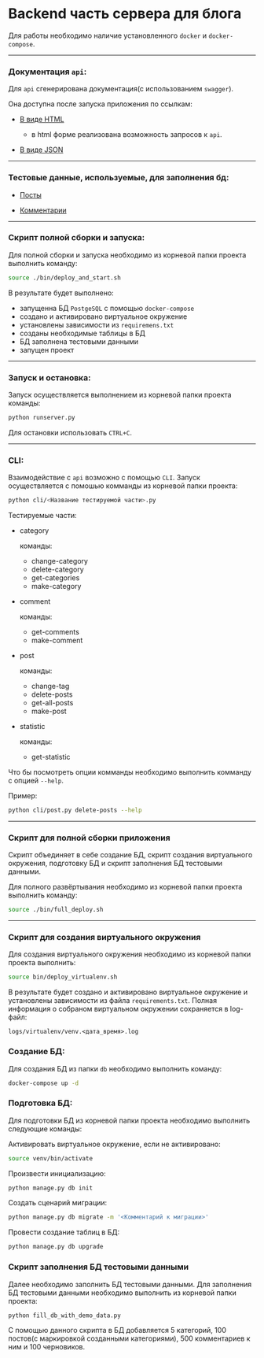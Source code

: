 # Backend часть сервера для блога

Для работы необходимо наличие установленного `docker` и `docker-compose`.

---

### Документация `api`:

Для `api` сгенерирована документация(с использованием `swagger`).

Она доступна после запуска приложения по ссылкам:

- [В виде HTML](http://localhost:5000/api/spec.html#!/spec)
  - в html форме реализована возможность запросов к `api`.

- [В виде JSON](http://localhost:5000/api/spec.json)

---
### Тестовые данные, используемые, для заполнения бд:

- [Посты](https://jsonplaceholder.typicode.com/posts)

- [Комментарии](https://jsonplaceholder.typicode.com/comments)
---

### Скрипт полной сборки и запуска:

Для полной сборки и запуска необходимо из корневой папки проекта выполнить команду:

```bash
source ./bin/deploy_and_start.sh
```

В результате будет выполнено:
* запущенна БД `PostgeSQL` с помощью `docker-compose`
* создано и активировано виртуальное окружение
* установлены зависимости из `requiremens.txt`
* созданы необходимые таблицы в БД
* БД заполнена тестовыми данными
* запущен проект

---

### Запуск и остановка:

Запуск осуществляется выполнением из корневой папки проекта команды:

```bash
python runserver.py
```

Для остановки использовать `CTRL+C`.

---

### CLI:

Взаимодействие с `api` возможно с помощью `CLI`.
Запуск осуществляется с помошью комманды из корневой папки проекта:
```bash
python cli/<Название тестируемой части>.py
```
Тестируемые части:
* category
  
  команды:
  * change-category
  * delete-category
  * get-categories
  * make-category
  
* comment
  
  команды:
  * get-comments
  * make-comment

* post  

  команды:
  * change-tag
  * delete-posts
  * get-all-posts
  * make-post

* statistic
  
  команды:
  * get-statistic
  
Что бы посмотреть опции комманды необходимо 
выполнить комманду с опцией `--help`. 

Пример:
```bash
python cli/post.py delete-posts --help
```
---

### Скрипт для полной сборки приложения

Скрипт объединяет в себе создание БД, скрипт создания виртуального окружения, 
подготовку БД и скрипт заполнения БД тестовыми данными.

Для полного развёртывания необходимо из корневой папки проекта выполнить команду:

```bash
source ./bin/full_deploy.sh
```

---

### Скрипт для создания виртуального окружения

Для создания виртуального окружения 
необходимо из корневой папки проекта выполнить:

```bash
source bin/deploy_virtualenv.sh
```

В результате будет создано и активировано виртуальное окружение и 
установлены зависимости из файла `requirements.txt`.
Полная информация о собраном виртуальном окружении сохраняется 
в log-файл: 

`logs/virtualenv/venv.<дата_время>.log`

### Создание БД:

Для создания БД из папки `db` необходимо выполнить команду:

```bash
docker-compose up -d
```

### Подготовка БД: 

Для подготовки БД из корневой папки проекта необходимо выполнить
следующие команды:

Активировать виртуальное окружение, если не активировано:

```bash
source venv/bin/activate
```

Произвести инициализацию:

```bash
python manage.py db init
```

Создать сценарий миграции:

```bash
python manage.py db migrate -m '<Комментарий к миграции>'
```

Провести создание таблиц в БД:

```bash
python manage.py db upgrade
```


### Скрипт заполнения БД тестовыми данными

Далее необходимо заполнить БД тестовыми данными.
Для заполнения БД тестовыми данными необходимо 
выполнить из корневой папки проекта:

```bash
python fill_db_with_demo_data.py
```

С помощью данного скрипта в БД добавляется 5 категорий, 
100 постов(с маркировкой созданными категориями), 
500 комментариев к ним и 100 черновиков. 

